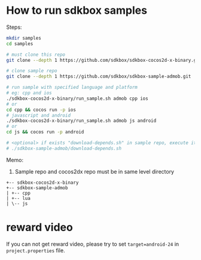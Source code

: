 
# How to run sdkbox samples

Steps:

~~~bash
mkdir samples
cd samples

# must clone this repo
git clone --depth 1 https://github.com/sdkbox/sdkbox-cocos2d-x-binary.git

# clone sample repo
git clone --depth 1 https://github.com/sdkbox/sdkbox-sample-admob.git

# run sample with specified language and platform
# eg: cpp and ios
./sdkbox-cocos2d-x-binary/run_sample.sh admob cpp ios
# or
cd cpp && cocos run -p ios
# javascript and android
./sdkbox-cocos2d-x-binary/run_sample.sh admob js android
# or
cd js && cocos run -p android

# <optional> if exists "download-depends.sh" in sample repo, execute it
# ./sdkbox-sample-admob/download-depends.sh

~~~

Memo:

1.  Sample repo and cocos2dx repo must be in same level directory

~~~
+-- sdkbox-cocos2d-x-binary
+-- sdkbox-sample-admob
| +-- cpp
| +-- lua
| \-- js
~~~

# reward video

If you can not get reward video, please try to set `target=android-24` in `project.properties` file.
